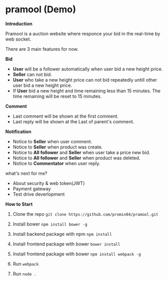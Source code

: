 # pramool (Demo)
**Introduction**

Pramool is a auction website where responce your bid in the real-time
by web socket.

There are 3 main features for now.

**Bid**

- **User** will be a follower automatically when user bid a new height price.
- **Seller** can not bid.
- **User** who take a new height price can not bid repeatedly untill other user bid a new height price.
- If **User** bid a new height and time remaining less than 15 minutes. The time remaining will be reset to 15 minutes.

**Comment**

- Last comment will be shown at the first comment.
- Last reply will be shown at the Last of parent's comment.

**Notification**

- Notice to **Seller** when user comment.
- Notice to **Seller** when product was create.
- Notice to **All follower** and **Seller** when user take a price new bid.
- Notice to **All follower** and **Seller** when product was deleted.
- Notice to **Commentator** when user reply.

what's next for me?
- About security & web token(JWT)
- Payment gateway
- Test drive deverlopment

**How to Start** 

1. Clone the repo
```git clone https://github.com/promin04/pramool.git```

2. Install bower
```npm install bower -g```

3. Install backend package with npm
```npm install```

4. Install frontend package with bower
```bower install```

5. Install frontend package with bower
```npm install webpack -g```

6. Run ```webpack```

7. Run ```node .```
